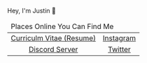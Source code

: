 
Hey, I'm Justin 👋 

<center> <!-- I know, right! -->
<table>
<tbody>
<thead><tr><td colspan=3>
Places Online You Can Find Me
</span>
</td></tr></thead>
<tr class="odd">
<td style="text-align: center;"><a href="https://github.com/ScriptAlchemist/cv/blob/main/Justin_Bender_April_2023_v3.pdf">Curriculm Vitae (Resume)</a></td>
<td><a href="https://www.instagram.com/ScriptAlchemist/">Instagram</a></td>
</tr>
<tr class="even">
<td style="text-align: center;"><a href="https://discord.gg/ghc2vp8XEn">Discord Server</a></td>
<td style="text-align: center;"><a href="https://twitter.com/ScriptAlchemist">Twitter</a></td>
</tr>
</tbody>
</table>


<!--
**Benderjrk/benderjrk** is a ✨ _special_ ✨ repository because its `README.md` (this file) appears on your GitHub profile.

Here are some ideas to get you started:

- 🔭 I’m currently working on ...
- 🌱 I’m currently learning ...
- 👯 I’m looking to collaborate on ...
- 🤔 I’m looking for help with ...
- 💬 Ask me about ...
- 📫 How to reach me: ...
- 😄 Pronouns: ...
- ⚡ Fun fact: ...
-->
